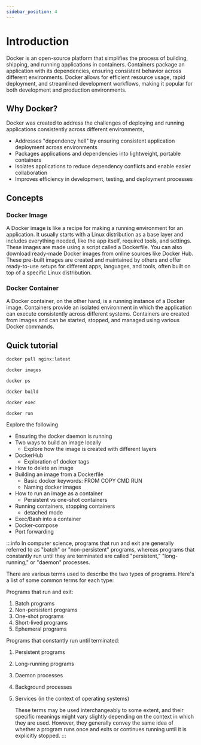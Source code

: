 ```yaml
---
sidebar_position: 4
---
```


# Introduction

Docker is an open-source platform that simplifies the process of building, shipping, and running applications in containers. Containers package an application with its dependencies, ensuring consistent behavior across different environments. Docker allows for efficient resource usage, rapid deployment, and streamlined development workflows, making it popular for both development and production environments.


## Why Docker?

Docker was created to address the challenges of deploying and running applications consistently across different environments,
*  Addresses "dependency hell" by ensuring consistent application deployment across environments
*  Packages applications and dependencies into lightweight, portable containers
*  Isolates applications to reduce dependency conflicts and enable easier collaboration
*  Improves efficiency in development, testing, and deployment processes

## Concepts

### Docker Image

A Docker image is like a recipe for making a running environment for an application. It usually starts with a Linux distribution as a base layer and includes everything needed, like the app itself, required tools, and settings. These images are made using a script called a Dockerfile. You can also download ready-made Docker images from online sources like Docker Hub. These pre-built images are created and maintained by others and offer ready-to-use setups for different apps, languages, and tools, often built on top of a specific Linux distribution.

### Docker Container

A Docker container, on the other hand, is a running instance of a Docker image. Containers provide an isolated environment in which the application can execute consistently across different systems. Containers are created from images and can be started, stopped, and managed using various Docker commands.


## Quick tutorial

```bash
docker pull nginx:latest
```

```bash
docker images
```

```bash
docker ps
```

```bash
docker build
```

```bash
docker exec
```

```bash
docker run
```


Explore the following

* Ensuring the docker daemon is running
* Two ways to build an image locally
	* Explore how the image is created with different layers
* DockerHub
	* Exploration of docker tags
* How to delete an image
* Building an image from a Dockerfile
	* Basic docker keywords: FROM COPY CMD RUN
	* Naming docker images
* How to run an image as a container
	* Persistent vs one-shot containers
* Running containers, stopping containers
	* detached mode
* Exec/Bash into a container
* Docker-compose
* Port forwarding

:::info
In computer science, programs that run and exit are generally referred to as "batch" or "non-persistent" programs, whereas programs that constantly run until they are terminated are called "persistent," "long-running," or "daemon" processes.

There are various terms used to describe the two types of programs. Here's a list of some common terms for each type:

Programs that run and exit:

1.  Batch programs
2.  Non-persistent programs
3.  One-shot programs
4.  Short-lived programs
5.  Ephemeral programs

Programs that constantly run until terminated:

1.  Persistent programs
2.  Long-running programs
3.  Daemon processes
4.  Background processes
5.  Services (in the context of operating systems)

	These terms may be used interchangeably to some extent, and their specific meanings might vary slightly depending on the context in which they are used. However, they generally convey the same idea of whether a program runs once and exits or continues running until it is explicitly stopped. 
:::